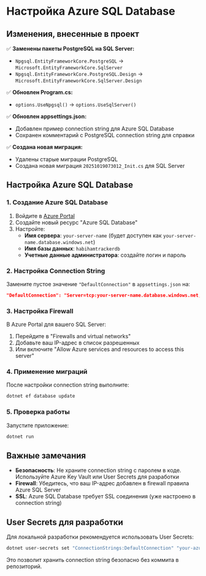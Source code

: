 # Настройка Azure SQL Database

## Изменения, внесенные в проект

✅ **Заменены пакеты PostgreSQL на SQL Server:**

- `Npgsql.EntityFrameworkCore.PostgreSQL` → `Microsoft.EntityFrameworkCore.SqlServer`
- `Npgsql.EntityFrameworkCore.PostgreSQL.Design` → `Microsoft.EntityFrameworkCore.SqlServer.Design`

✅ **Обновлен Program.cs:**

- `options.UseNpgsql()` → `options.UseSqlServer()`

✅ **Обновлен appsettings.json:**

- Добавлен пример connection string для Azure SQL Database
- Сохранен комментарий с PostgreSQL connection string для справки

✅ **Создана новая миграция:**

- Удалены старые миграции PostgreSQL
- Создана новая миграция `20251019073012_Init.cs` для SQL Server

## Настройка Azure SQL Database

### 1. Создание Azure SQL Database

1. Войдите в [Azure Portal](https://portal.azure.com)
2. Создайте новый ресурс "Azure SQL Database"
3. Настройте:
   - **Имя сервера**: `your-server-name` (будет доступен как `your-server-name.database.windows.net`)
   - **Имя базы данных**: `habihamtrackerdb`
   - **Учетные данные администратора**: создайте логин и пароль

### 2. Настройка Connection String

Замените пустое значение `"DefaultConnection"` в `appsettings.json` на:

```json
"DefaultConnection": "Server=tcp:your-server-name.database.windows.net,1433;Initial Catalog=habihamtrackerdb;Persist Security Info=False;User ID=your-username;Password=your-password;MultipleActiveResultSets=False;Encrypt=True;TrustServerCertificate=False;Connection Timeout=30;"
```

### 3. Настройка Firewall

В Azure Portal для вашего SQL Server:

1. Перейдите в "Firewalls and virtual networks"
2. Добавьте ваш IP-адрес в список разрешенных
3. Или включите "Allow Azure services and resources to access this server"

### 4. Применение миграций

После настройки connection string выполните:

```bash
dotnet ef database update
```

### 5. Проверка работы

Запустите приложение:

```bash
dotnet run
```

## Важные замечания

- **Безопасность**: Не храните connection string с паролем в коде. Используйте Azure Key Vault или User Secrets для разработки
- **Firewall**: Убедитесь, что ваш IP-адрес добавлен в firewall правила Azure SQL Server
- **SSL**: Azure SQL Database требует SSL соединения (уже настроено в connection string)

## User Secrets для разработки

Для локальной разработки рекомендуется использовать User Secrets:

```bash
dotnet user-secrets set "ConnectionStrings:DefaultConnection" "your-azure-sql-connection-string"
```

Это позволит хранить connection string безопасно без коммита в репозиторий.
